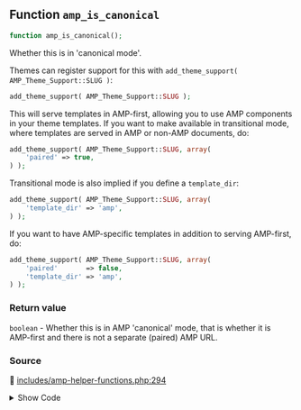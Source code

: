 ## Function `amp_is_canonical`

```php
function amp_is_canonical();
```

Whether this is in 'canonical mode'.

Themes can register support for this with `add_theme_support( AMP_Theme_Support::SLUG )`:
 ```php
add_theme_support( AMP_Theme_Support::SLUG );
```

This will serve templates in AMP-first, allowing you to use AMP components in your theme templates.
If you want to make available in transitional mode, where templates are served in AMP or non-AMP documents, do:

```php
add_theme_support( AMP_Theme_Support::SLUG, array(
    'paired' => true,
) );
```

Transitional mode is also implied if you define a `template_dir`:

```php
add_theme_support( AMP_Theme_Support::SLUG, array(
    'template_dir' => 'amp',
) );
```

If you want to have AMP-specific templates in addition to serving AMP-first, do:

```php
add_theme_support( AMP_Theme_Support::SLUG, array(
    'paired'       => false,
    'template_dir' => 'amp',
) );
```

### Return value

`boolean` - Whether this is in AMP &#039;canonical&#039; mode, that is whether it is AMP-first and there is not a separate (paired) AMP URL.

### Source

:link: [includes/amp-helper-functions.php:294](/includes/amp-helper-functions.php#L294-L296)

<details>
<summary>Show Code</summary>

```php
function amp_is_canonical() {
	return AMP_Theme_Support::STANDARD_MODE_SLUG === AMP_Options_Manager::get_option( Option::THEME_SUPPORT );
}
```

</details>
